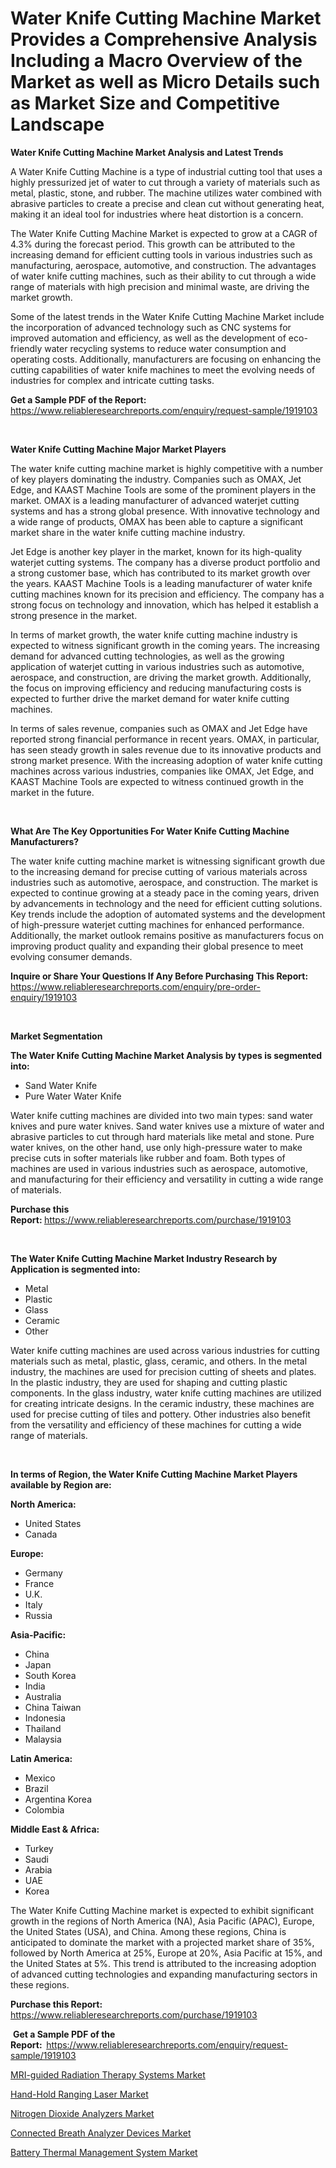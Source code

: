 <p><h1>Water Knife Cutting Machine Market Provides a Comprehensive Analysis Including a Macro Overview of the Market as well as Micro Details such as Market Size and Competitive Landscape</h1></p><p><strong>Water Knife Cutting Machine Market Analysis and Latest Trends</strong></p>
<p><p>A Water Knife Cutting Machine is a type of industrial cutting tool that uses a highly pressurized jet of water to cut through a variety of materials such as metal, plastic, stone, and rubber. The machine utilizes water combined with abrasive particles to create a precise and clean cut without generating heat, making it an ideal tool for industries where heat distortion is a concern.</p><p>The Water Knife Cutting Machine Market is expected to grow at a CAGR of 4.3% during the forecast period. This growth can be attributed to the increasing demand for efficient cutting tools in various industries such as manufacturing, aerospace, automotive, and construction. The advantages of water knife cutting machines, such as their ability to cut through a wide range of materials with high precision and minimal waste, are driving the market growth.</p><p>Some of the latest trends in the Water Knife Cutting Machine Market include the incorporation of advanced technology such as CNC systems for improved automation and efficiency, as well as the development of eco-friendly water recycling systems to reduce water consumption and operating costs. Additionally, manufacturers are focusing on enhancing the cutting capabilities of water knife machines to meet the evolving needs of industries for complex and intricate cutting tasks.</p></p>
<p><strong>Get a Sample PDF of the Report:&nbsp;</strong> <a href="https://www.reliableresearchreports.com/enquiry/request-sample/1919103">https://www.reliableresearchreports.com/enquiry/request-sample/1919103</a></p>
<p>&nbsp;</p>
<p><strong>Water Knife Cutting Machine Major Market Players</strong></p>
<p><p>The water knife cutting machine market is highly competitive with a number of key players dominating the industry. Companies such as OMAX, Jet Edge, and KAAST Machine Tools are some of the prominent players in the market. OMAX is a leading manufacturer of advanced waterjet cutting systems and has a strong global presence. With innovative technology and a wide range of products, OMAX has been able to capture a significant market share in the water knife cutting machine industry.</p><p>Jet Edge is another key player in the market, known for its high-quality waterjet cutting systems. The company has a diverse product portfolio and a strong customer base, which has contributed to its market growth over the years. KAAST Machine Tools is a leading manufacturer of water knife cutting machines known for its precision and efficiency. The company has a strong focus on technology and innovation, which has helped it establish a strong presence in the market.</p><p>In terms of market growth, the water knife cutting machine industry is expected to witness significant growth in the coming years. The increasing demand for advanced cutting technologies, as well as the growing application of waterjet cutting in various industries such as automotive, aerospace, and construction, are driving the market growth. Additionally, the focus on improving efficiency and reducing manufacturing costs is expected to further drive the market demand for water knife cutting machines.</p><p>In terms of sales revenue, companies such as OMAX and Jet Edge have reported strong financial performance in recent years. OMAX, in particular, has seen steady growth in sales revenue due to its innovative products and strong market presence. With the increasing adoption of water knife cutting machines across various industries, companies like OMAX, Jet Edge, and KAAST Machine Tools are expected to witness continued growth in the market in the future.</p></p>
<p>&nbsp;</p>
<p><strong>What Are The Key Opportunities For Water Knife Cutting Machine Manufacturers?</strong></p>
<p><p>The water knife cutting machine market is witnessing significant growth due to the increasing demand for precise cutting of various materials across industries such as automotive, aerospace, and construction. The market is expected to continue growing at a steady pace in the coming years, driven by advancements in technology and the need for efficient cutting solutions. Key trends include the adoption of automated systems and the development of high-pressure waterjet cutting machines for enhanced performance. Additionally, the market outlook remains positive as manufacturers focus on improving product quality and expanding their global presence to meet evolving consumer demands.</p></p>
<p><strong>Inquire or Share Your Questions If Any Before Purchasing This Report:</strong> <a href="https://www.reliableresearchreports.com/enquiry/pre-order-enquiry/1919103">https://www.reliableresearchreports.com/enquiry/pre-order-enquiry/1919103</a></p>
<p>&nbsp;</p>
<p><strong>Market Segmentation</strong></p>
<p><strong>The Water Knife Cutting Machine Market Analysis by types is segmented into:</strong></p>
<p><ul><li>Sand Water Knife</li><li>Pure Water Water Knife</li></ul></p>
<p><p>Water knife cutting machines are divided into two main types: sand water knives and pure water knives. Sand water knives use a mixture of water and abrasive particles to cut through hard materials like metal and stone. Pure water knives, on the other hand, use only high-pressure water to make precise cuts in softer materials like rubber and foam. Both types of machines are used in various industries such as aerospace, automotive, and manufacturing for their efficiency and versatility in cutting a wide range of materials.</p></p>
<p><strong>Purchase this Report:&nbsp;</strong><a href="https://www.reliableresearchreports.com/purchase/1919103">https://www.reliableresearchreports.com/purchase/1919103</a></p>
<p>&nbsp;</p>
<p><strong>The Water Knife Cutting Machine Market Industry Research by Application is segmented into:</strong></p>
<p><ul><li>Metal</li><li>Plastic</li><li>Glass</li><li>Ceramic</li><li>Other</li></ul></p>
<p><p>Water knife cutting machines are used across various industries for cutting materials such as metal, plastic, glass, ceramic, and others. In the metal industry, the machines are used for precision cutting of sheets and plates. In the plastic industry, they are used for shaping and cutting plastic components. In the glass industry, water knife cutting machines are utilized for creating intricate designs. In the ceramic industry, these machines are used for precise cutting of tiles and pottery. Other industries also benefit from the versatility and efficiency of these machines for cutting a wide range of materials.</p></p>
<p>&nbsp;</p>
<p><strong>In terms of Region, the Water Knife Cutting Machine Market Players available by Region are:</strong></p>
<p>
    <p> <strong> North America: </strong>
        <ul>
            <li>United States</li>
            <li>Canada</li>
        </ul>
        </p> 
    <p> <strong> Europe: </strong>
        <ul>
            <li>Germany</li>
            <li>France</li>
            <li>U.K.</li>
            <li>Italy</li>
            <li>Russia</li>
        </ul>
        </p> 
    <p> <strong> Asia-Pacific: </strong>
        <ul>
            <li>China</li>
            <li>Japan</li>
            <li>South Korea</li>
            <li>India</li>
            <li>Australia</li>
            <li>China Taiwan</li>
            <li>Indonesia</li>
            <li>Thailand</li>
            <li>Malaysia</li>
        </ul>
        </p> 
    <p> <strong> Latin America: </strong>
        <ul>
            <li>Mexico</li>
            <li>Brazil</li>
            <li>Argentina Korea</li>
            <li>Colombia</li>
        </ul>
        </p> 
    <p> <strong> Middle East & Africa: </strong>
        <ul>
            <li>Turkey</li>
            <li>Saudi</li>
            <li>Arabia</li>
            <li>UAE</li>
            <li>Korea</li>
        </ul>
    </p>
    </p>
<p><p>The Water Knife Cutting Machine market is expected to exhibit significant growth in the regions of North America (NA), Asia Pacific (APAC), Europe, the United States (USA), and China. Among these regions, China is anticipated to dominate the market with a projected market share of 35%, followed by North America at 25%, Europe at 20%, Asia Pacific at 15%, and the United States at 5%. This trend is attributed to the increasing adoption of advanced cutting technologies and expanding manufacturing sectors in these regions.</p></p>
<p><strong>Purchase this Report: </strong><a href="https://www.reliableresearchreports.com/purchase/1919103">https://www.reliableresearchreports.com/purchase/1919103</a></p>
<p>&nbsp;<strong>Get a Sample PDF of the Report:&nbsp;&nbsp;</strong><a href="https://www.reliableresearchreports.com/enquiry/request-sample/1919103">https://www.reliableresearchreports.com/enquiry/request-sample/1919103</a></p>
<p><strong></strong></p>
<p><p><a href="https://scarlet-rocket-c63.notion.site/MRI-guided-Radiation-Therapy-Systems-Market-A-Comprehensive-Report-of-its-Market-Share-Growth-Tre-414dab2e42774985b3b1ffc77b30853e">MRI-guided Radiation Therapy Systems Market</a></p><p><a href="https://github.com/bmorecock/Market-Research-Report-List-2/blob/main/hand-hold-ranging-laser-market.md">Hand-Hold Ranging Laser Market</a></p><p><a href="https://github.com/jsmusil/Market-Research-Report-List-2/blob/main/nitrogen-dioxide-analyzers-market.md">Nitrogen Dioxide Analyzers Market</a></p><p><a href="https://fearless-okapi-6c8.notion.site/Connected-Breath-Analyzer-Devices-Market-Research-Report-Provides-thorough-Industry-Overview-which--67f88e9bbd004d55b649717338e2d1f4">Connected Breath Analyzer Devices Market</a></p><p><a href="https://view.publitas.com/reportprime-1/battery-thermal-management-system-market-with-the-goal-of-estimating-the-market-size-and-future-growth-potential-of-various-market-segments-based-on-component-applications-end-user-and-region/">Battery Thermal Management System Market</a></p></p>